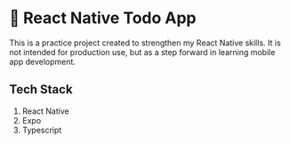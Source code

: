 # 📝 React Native Todo App

This is a practice project created to strengthen my React Native skills. 
It is not intended for production use, but as a step forward in learning mobile app development.

## Tech Stack
1. React Native
2. Expo
3. Typescript
